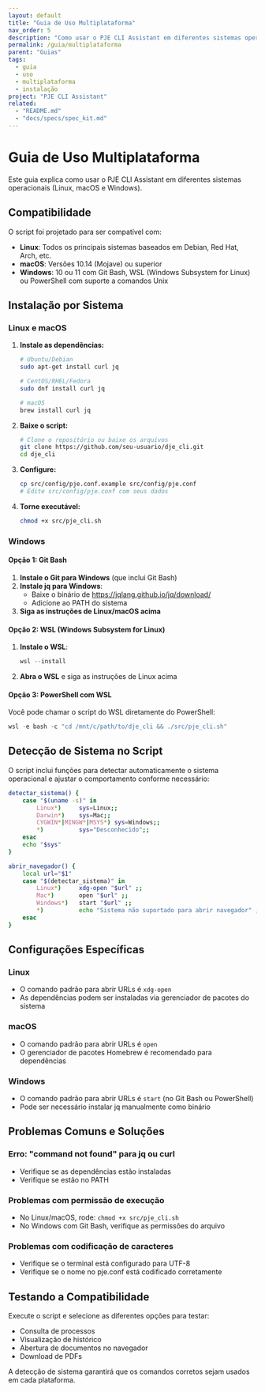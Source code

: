 ```yaml
---
layout: default
title: "Guia de Uso Multiplataforma"
nav_order: 5
description: "Como usar o PJE CLI Assistant em diferentes sistemas operacionais"
permalink: /guia/multiplataforma
parent: "Guias"
tags:
  - guia
  - uso
  - multiplataforma
  - instalação
project: "PJE CLI Assistant"
related:
  - "README.md"
  - "docs/specs/spec_kit.md"
---
```


# Guia de Uso Multiplataforma

Este guia explica como usar o PJE CLI Assistant em diferentes sistemas operacionais (Linux, macOS e Windows).

## Compatibilidade

O script foi projetado para ser compatível com:
- **Linux**: Todos os principais sistemas baseados em Debian, Red Hat, Arch, etc.
- **macOS**: Versões 10.14 (Mojave) ou superior
- **Windows**: 10 ou 11 com Git Bash, WSL (Windows Subsystem for Linux) ou PowerShell com suporte a comandos Unix

## Instalação por Sistema

### Linux e macOS

1. **Instale as dependências:**
   ```bash
   # Ubuntu/Debian
   sudo apt-get install curl jq
   
   # CentOS/RHEL/Fedora
   sudo dnf install curl jq
   
   # macOS
   brew install curl jq
   ```

2. **Baixe o script:**
   ```bash
   # Clone o repositório ou baixe os arquivos
   git clone https://github.com/seu-usuario/dje_cli.git
   cd dje_cli
   ```

3. **Configure:**
   ```bash
   cp src/config/pje.conf.example src/config/pje.conf
   # Edite src/config/pje.conf com seus dados
   ```

4. **Torne executável:**
   ```bash
   chmod +x src/pje_cli.sh
   ```

### Windows

#### Opção 1: Git Bash

1. **Instale o Git para Windows** (que inclui Git Bash)
2. **Instale jq para Windows**:
   - Baixe o binário de https://jqlang.github.io/jq/download/
   - Adicione ao PATH do sistema
3. **Siga as instruções de Linux/macOS acima**

#### Opção 2: WSL (Windows Subsystem for Linux)

1. **Instale o WSL**:
   ```powershell
   wsl --install
   ```

2. **Abra o WSL** e siga as instruções de Linux acima

#### Opção 3: PowerShell com WSL

Você pode chamar o script do WSL diretamente do PowerShell:
```powershell
wsl -e bash -c "cd /mnt/c/path/to/dje_cli && ./src/pje_cli.sh"
```

## Detecção de Sistema no Script

O script inclui funções para detectar automaticamente o sistema operacional e ajustar o comportamento conforme necessário:

```bash
detectar_sistema() {
    case "$(uname -s)" in
        Linux*)     sys=Linux;;
        Darwin*)    sys=Mac;;
        CYGWIN*|MINGW*|MSYS*) sys=Windows;;
        *)          sys="Desconhecido";;
    esac
    echo "$sys"
}

abrir_navegador() {
    local url="$1"
    case "$(detectar_sistema)" in
        Linux*)     xdg-open "$url" ;;
        Mac*)       open "$url" ;;
        Windows*)   start "$url" ;;
        *)          echo "Sistema não suportado para abrir navegador" ;;
    esac
}
```

## Configurações Específicas

### Linux

- O comando padrão para abrir URLs é `xdg-open`
- As dependências podem ser instaladas via gerenciador de pacotes do sistema

### macOS

- O comando padrão para abrir URLs é `open`
- O gerenciador de pacotes Homebrew é recomendado para dependências

### Windows

- O comando padrão para abrir URLs é `start` (no Git Bash ou PowerShell)
- Pode ser necessário instalar jq manualmente como binário

## Problemas Comuns e Soluções

### Erro: "command not found" para jq ou curl

- Verifique se as dependências estão instaladas
- Verifique se estão no PATH

### Problemas com permissão de execução

- No Linux/macOS, rode: `chmod +x src/pje_cli.sh`
- No Windows com Git Bash, verifique as permissões do arquivo

### Problemas com codificação de caracteres

- Verifique se o terminal está configurado para UTF-8
- Verifique se o nome no pje.conf está codificado corretamente

## Testando a Compatibilidade

Execute o script e selecione as diferentes opções para testar:
- Consulta de processos
- Visualização de histórico
- Abertura de documentos no navegador
- Download de PDFs

A detecção de sistema garantirá que os comandos corretos sejam usados em cada plataforma.
